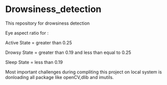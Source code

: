 # Drowsiness_detection
This repository for drowsiness detection


Eye aspect ratio for :

Active State = greater than 0.25 

Drowsy State = greater than 0.19 and less than equal to 0.25

Sleep State = less than 0.19

Most important challenges during compliting this project on local system is donloading all package like openCV,dlib and imutils.

